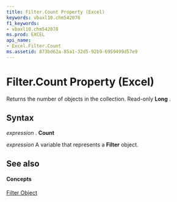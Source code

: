 ```yaml
---
title: Filter.Count Property (Excel)
keywords: vbaxl10.chm542078
f1_keywords:
- vbaxl10.chm542078
ms.prod: EXCEL
api_name:
- Excel.Filter.Count
ms.assetid: 873bd62a-85a1-32d5-92b9-6959499d57e9
---
```



# Filter.Count Property (Excel)

Returns the number of objects in the collection. Read-only  **Long** .


## Syntax

 _expression_ . **Count**

 _expression_ A variable that represents a **Filter** object.


## See also


#### Concepts


[Filter Object](filter-object-excel.md)

